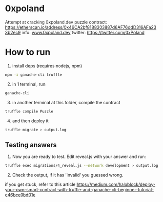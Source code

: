 # 0xpoland
Attempt at cracking 0xpoland.dev puzzle
contract: https://etherscan.io/address/0x46CA2bf8188303887d6AF76ddD316AFa233b2ec9
info: www.0xpoland.dev
twitter: https://twitter.com/0xPoland

# How to run
1. install deps (requires nodejs, npm)
```bash
npm -i ganache-cli truffle
```

2. in 1 terminal, run
```bash
ganache-cli
```
3. in another terminal at this folder, compile the contract
```bash
truffle compile Puzzle
```

4. and then deploy it
```bash
truffle migrate > output.log
```

## Testing answers
1. Now you are ready to test. Edit reveal.js with your answer and run:
```bash
truffle exec migrations/4_reveal.js --network development > output.log
```
2. Check the output, if it has 'invalid' you guessed wrong.

if you get stuck, refer to this article https://medium.com/haloblock/deploy-your-own-smart-contract-with-truffle-and-ganache-cli-beginner-tutorial-c46bce0bd01e
